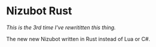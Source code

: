 # Nizubot Rust
*This is the 3rd time I've rewrititten this thing.*

The new new Nizubot written in Rust instead of Lua or C#.